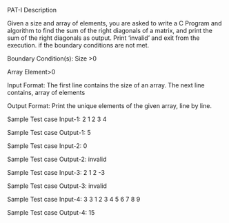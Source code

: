 PAT-I
Description

Given a size and array of elements, you are asked to write a C Program and algorithm to find the sum of the right diagonals of a matrix, and print the sum of the right diagonals as output. Print ‘invalid’ and exit from the execution. if the boundary conditions are not met.

Boundary Condition(s):
Size >0

Array Element>0

Input Format:
The first line contains the size of an array.
The next line contains, array of elements

Output Format:
Print the unique elements of the given array, line by line.

Sample Test case Input-1:
2
1
2
3
4

Sample Test case Output-1:
5

Sample Test case Input-2:
0

Sample Test case Output-2:
invalid

Sample Test case Input-3:
2
1
2
-3

Sample Test case Output-3:
invalid

Sample Test case Input-4:
3
3
1
2
3
4
5
6
7
8
9

Sample Test case Output-4:
15
